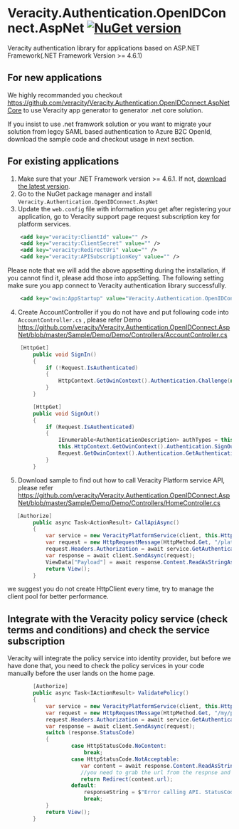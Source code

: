 # Veracity.Authentication.OpenIDConnect.AspNet [![NuGet version](https://badge.fury.io/nu/Veracity.Authentication.OpenIDConnect.AspNet.svg)](https://badge.fury.io/nu/Veracity.Authentication.OpenIDConnect.AspNet)
Veracity authentication library for applications based on ASP.NET Framework(.NET Framework Version >= 4.6.1)
## For new applications
We highly recommanded you checkout https://github.com/veracity/Veracity.Authentication.OpenIDConnect.AspNetCore to use Veracity app generator to generator .net core solution. 

If you insist to use .net framwork solution or you want to migrate your solution from legcy SAML based authentication to Azure B2C OpenId, download the sample code and checkout usage in next section. 

## For existing applications
1. Make sure that your .NET Framework version >= 4.6.1. If not, [download the latest version](https://www.microsoft.com/net/download).
2. Go to the NuGet package manager and install `Veracity.Authentication.OpenIDConnect.AspNet`
3. Update the `web.config` file with information you get after registering your application, go to Veracity support page request subscription key for platform services. 
```XML
    <add key="veracity:ClientId" value="" />
    <add key="veracity:ClientSecret" value="" />
    <add key="veracity:RedirectUri" value="" />
    <add key="veracity:APISubscriptionKey" value="" />
```
Please note that we will add the above appsetting during the installation, if you cannot find it, please add those into appSetting. The following setting make sure you app connect to Veracity authentication library successfully. 
```XML
    <add key="owin:AppStartup" value="Veracity.Authentication.OpenIDConnect.AspNet.Startup" />
```
4. Create AccountController if you do not have and put following code into `AccountController.cs` , please refer Demo https://github.com/veracity/Veracity.Authentication.OpenIDConnect.AspNet/blob/master/Sample/Demo/Demo/Controllers/AccountController.cs 
```C#
    [HttpGet]
        public void SignIn()
        {
            if (!Request.IsAuthenticated)
            {
                HttpContext.GetOwinContext().Authentication.Challenge(new AuthenticationProperties { RedirectUri = "/" }, OpenIdConnectAuthenticationDefaults.AuthenticationType);
            }
        }

        [HttpGet]
        public void SignOut()
        {
            if (Request.IsAuthenticated)
            {
                IEnumerable<AuthenticationDescription> authTypes = this.HttpContext.GetOwinContext().Authentication.GetAuthenticationTypes();
                this.HttpContext.GetOwinContext().Authentication.SignOut(authTypes.Select(t => t.AuthenticationType).ToArray());
                Request.GetOwinContext().Authentication.GetAuthenticationTypes();
            }
        }
```
5. Download sample to find out how to call Veracity Platform service API, please refer https://github.com/veracity/Veracity.Authentication.OpenIDConnect.AspNet/blob/master/Sample/Demo/Demo/Controllers/HomeController.cs 
```C#
   [Authorize]
        public async Task<ActionResult> CallApiAsync()
        {
            var service = new VeracityPlatformService(client, this.HttpContext);
            var request = new HttpRequestMessage(HttpMethod.Get, "/platform/my/profile");
            request.Headers.Authorization = await service.GetAuthenticationHeaderAsync();
            var response = await client.SendAsync(request);
            ViewData["Payload"] = await response.Content.ReadAsStringAsync();
            return View();
        }
```
we suggest you do not create HttpClient every time, try to manage the client pool for better performance.

## Integrate with the Veracity policy service (check terms and conditions) and check the service subscription
Veracity will integrate the policy service into identity provider, but before we have done that, you need to check the policy services in your code manually before the user lands on the home page.  
```C#
        [Authorize]
        public async Task<IActionResult> ValidatePolicy()
        {
            var service = new VeracityPlatformService(client, this.HttpContext);
            var request = new HttpRequestMessage(HttpMethod.Get, "/my/policies/{serviceId}/validate()");
            request.Headers.Authorization = await service.GetAuthenticationHeaderAsync();
            var response = await client.SendAsync(request);
            switch (response.StatusCode)
            {
                    case HttpStatusCode.NoContent:
                        break;
                    case HttpStatusCode.NotAcceptable:
                       var content = await response.Content.ReadAsStringAsync();
                       //you need to grab the url from the respnse and redirect user to this address, Veracity will handle the following stuff. 
                       return Redirect(content.url);
                    default:
                        responseString = $"Error calling API. StatusCode=${response.StatusCode}";
                        break;
            }    
            return View();
        }
```

